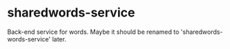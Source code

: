 # sharedwords-service
Back-end service for words. Maybe it should be renamed to 'sharedwords-words-service' later.
